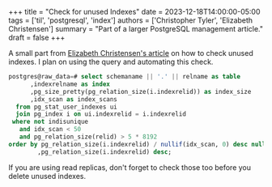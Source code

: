 +++
title = "Check for unused Indexes"
date = 2023-12-18T14:00:00-05:00
tags = ['til', 'postgresql', 'index']
authors = ['Christopher Tyler', 'Elizabeth Christensen']
summary = "Part of a larger PostgreSQL management article."
draft = false
+++

A small part from
[Elizabeth Christensen's article](https://www.crunchydata.com/blog/top-10-postgres-management-tasks) on how to check unused indexes.
I plan on using the query and automating this check.

```sql
postgres@raw_data=# select schemaname || '.' || relname as table
      ,indexrelname as index
      ,pg_size_pretty(pg_relation_size(i.indexrelid)) as index_size
      ,idx_scan as index_scans
  from pg_stat_user_indexes ui
  join pg_index i on ui.indexrelid = i.indexrelid
 where not indisunique
   and idx_scan < 50
   and pg_relation_size(relid) > 5 * 8192
order by pg_relation_size(i.indexrelid) / nullif(idx_scan, 0) desc nulls first
        ,pg_relation_size(i.indexrelid) desc;
```

If you are using read replicas, don't forget to check those too before you
delete unused indexes.

